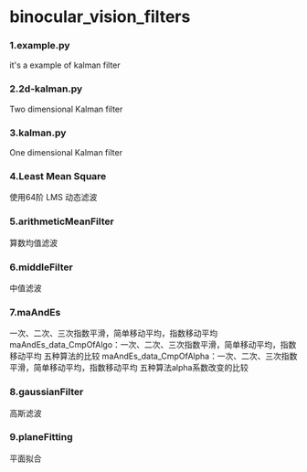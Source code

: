 # binocular_vision_filters
### 1.example.py
it's a example of kalman filter 
### 2.2d-kalman.py
Two dimensional Kalman filter
### 3.kalman.py
One dimensional Kalman filter

### 4.Least Mean Square
使用64阶 LMS 动态滤波

### 5.arithmeticMeanFilter
算数均值滤波
### 6.middleFilter
中值滤波

### 7.maAndEs
一次、二次、三次指数平滑，简单移动平均，指数移动平均
maAndEs_data_CmpOfAlgo：一次、二次、三次指数平滑，简单移动平均，指数移动平均 五种算法的比较
maAndEs_data_CmpOfAlpha：一次、二次、三次指数平滑，简单移动平均，指数移动平均 五种算法alpha系数改变的比较

### 8.gaussianFilter
高斯滤波

### 9.planeFitting
平面拟合

